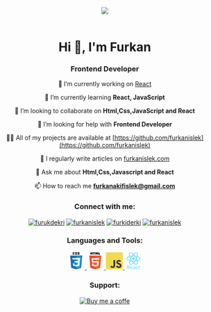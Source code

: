 <div id="header" align="center">
  <img src="https://media.giphy.com/media/M9gbBd9nbDrOTu1Mqx/giphy.gif" width="100"/>
</div>

<br/>
<div align="center">
<h1 align="center">Hi 👋, I'm Furkan</h1>
<h3 align="center">Frontend Developer</h3>

 🔭 I’m currently working on [React](https://app.patika.dev/courses/react)

 🌱 I’m currently learning **React, JavaScript**

 👯 I’m looking to collaborate on **Html,Css,JavaScript and React**

 🤝 I’m looking for help with **Frontend Developer**

 👨‍💻 All of my projects are available at [https://github.com/furkanislek](https://github.com/furkanislek)

 📝 I regularly write articles on [furkanislek.com](furkanislek.com)

 💬 Ask me about **Html,Css,Javascript and React**

 📫 How to reach me **furkanakifislek@gmail.com**

<h3 align="center">Connect with me:</h3>
<p align="center">
<a href="https://twitter.com/furukdekri" target="blank"><img align="center" src="https://raw.githubusercontent.com/rahuldkjain/github-profile-readme-generator/master/src/images/icons/Social/twitter.svg" alt="furukdekri" height="30" width="40" /></a>
<a href="https://linkedin.com/in/furkanislek" target="blank"><img align="center" src="https://raw.githubusercontent.com/rahuldkjain/github-profile-readme-generator/master/src/images/icons/Social/linked-in-alt.svg" alt="furkanislek" height="30" width="40" /></a>
<a href="https://instagram.com/furkiderki" target="blank"><img align="center" src="https://raw.githubusercontent.com/rahuldkjain/github-profile-readme-generator/master/src/images/icons/Social/instagram.svg" alt="furkiderki" height="30" width="40" /></a>
<a href="https://www.youtube.com/c/furkanislek" target="blank"><img align="center" src="https://raw.githubusercontent.com/rahuldkjain/github-profile-readme-generator/master/src/images/icons/Social/youtube.svg" alt="furkanislek" height="30" width="40" /></a>
</p>

<h3 align="center">Languages and Tools:</h3>
<p align="center"> <a href="https://www.w3schools.com/css/" target="_blank" rel="noreferrer"> <img src="https://raw.githubusercontent.com/devicons/devicon/master/icons/css3/css3-original-wordmark.svg" alt="css3" width="40" height="40"/> </a> <a href="https://www.w3.org/html/" target="_blank" rel="noreferrer"> <img src="https://raw.githubusercontent.com/devicons/devicon/master/icons/html5/html5-original-wordmark.svg" alt="html5" width="40" height="40"/> </a> <a href="https://developer.mozilla.org/en-US/docs/Web/JavaScript" target="_blank" rel="noreferrer"> <img src="https://raw.githubusercontent.com/devicons/devicon/master/icons/javascript/javascript-original.svg" alt="javascript" width="40" height="40"/> </a> <a href="https://reactjs.org/" target="_blank" rel="noreferrer"> <img src="https://raw.githubusercontent.com/devicons/devicon/master/icons/react/react-original-wordmark.svg" alt="react" width="40" height="40"/> </a> </p>

<h3 align="center">Support:</h3>
<p><a href="https://www.buymeacoffee.com/Buy me a coffe"> <img align="center" src="https://cdn.buymeacoffee.com/buttons/v2/default-yellow.png" height="50" width="210" alt="Buy me a coffe" /></a></p><br><br>
</div>

